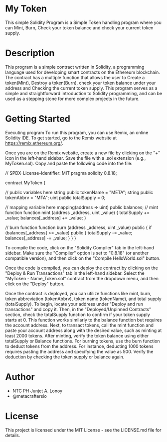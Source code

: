 # My Token
This simple Solidity Program is a Simple Token handling program where you can Mint, Burn, Check your token balance and check your current token supply.

# Description
This program is a simple contract written in Solidity, a programming language used for developing smart contracts on the Ethereum blockchain. The contract has a multiple function that allows the user to Create a token(Mint), Destroy a token(Burn), check your token balance under your address and Checking the current token supply. This program serves as a simple and straightforward introduction to Solidity programming, and can be used as a stepping stone for more complex projects in the future.

# Getting Started
Executing program To run this program, you can use Remix, an online Solidity IDE. To get started, go to the Remix website at https://remix.ethereum.org/.

Once you are on the Remix website, create a new file by clicking on the "+" icon in the left-hand sidebar. Save the file with a .sol extension (e.g., MyToken.sol). Copy and paste the following code into the file:

// SPDX-License-Identifier: MIT
pragma solidity 0.8.18;
 
contract MyToken {

// public variables here
string public tokenName = "META";
string public tokenAbbrv = "MTA";
uint public totalSupply = 0;

// mapping variable here
mapping(address => uint) public balances;
// mint function
function mint (address _address, uint _value) {
totalSupply += _value;
balances[_address] += _value;
}

// burn function
function burn (address _address, uint _value) public {
if (balances[_address] >= _value) public {
totalSupply -= _value;
balances[_address] -= _value;
}
}
}
  
To compile the code, click on the "Solidity Compiler" tab in the left-hand sidebar. Make sure the "Compiler" option is set to "0.8.18" (or another compatible version), and then click on the "Compile HelloWorld.sol" button.

Once the code is compiled, you can deploy the contract by clicking on the "Deploy & Run Transactions" tab in the left-hand sidebar. Select the "MyToken - Name_Token.sol" contract from the dropdown menu, and then click on the "Deploy" button.

Once the contract is deployed, you can utilize functions like mint, burn, token abbreviation (tokenAbbrv), token name (tokenName), and total supply (totalSupply). To begin, locate your address under "Deploy and run transactions" and copy it. Then, in the "Deployed/Unpinned Contracts" section, check the totalSupply function to confirm if your token supply starts at 0. This function works similarly to the balance function but requires the account address. Next, to transact tokens, call the mint function and paste your account address along with the desired value, such as minting at least 2000 tokens. After minting, verify the token balance using either totalSupply or Balance functions. For burning tokens, use the burn function to deduct tokens from the address. For instance, deducting 1000 tokens requires pasting the address and specifying the value as 500. Verify the deduction by checking the token supply or balance again.

# Author
- NTC PH Junjet A. Lonoy
- @metacraftersio

# License 
This project is licensed under the MIT License - see the LICENSE.md file for details.

